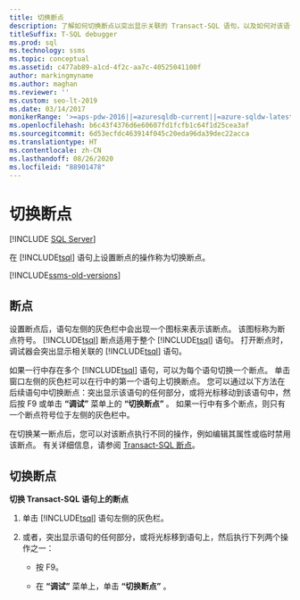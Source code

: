 ```yaml
---
title: 切换断点
description: 了解如何切换断点以突出显示关联的 Transact-SQL 语句，以及如何对该语句执行各种操作（例如编辑）。
titleSuffix: T-SQL debugger
ms.prod: sql
ms.technology: ssms
ms.topic: conceptual
ms.assetid: c477ab89-a1cd-4f2c-aa7c-40525041100f
author: markingmyname
ms.author: maghan
ms.reviewer: ''
ms.custom: seo-lt-2019
ms.date: 03/14/2017
monikerRange: '>=aps-pdw-2016||=azuresqldb-current||=azure-sqldw-latest||>=sql-server-2016||=sqlallproducts-allversions||>=sql-server-linux-2017||=azuresqldb-mi-current'
ms.openlocfilehash: b6c43f4376d6e60607fd1fcfb1c64f1d25cea3af
ms.sourcegitcommit: 6d53ecfdc463914f045c20eda96da39dec22acca
ms.translationtype: HT
ms.contentlocale: zh-CN
ms.lasthandoff: 08/26/2020
ms.locfileid: "88901478"
---
```

# <a name="toggle-a-breakpoint"></a>切换断点

 [!INCLUDE [SQL Server](../../includes/applies-to-version/sqlserver.md)]

在 [!INCLUDE[tsql](../../includes/tsql-md.md)] 语句上设置断点的操作称为切换断点。  

[!INCLUDE[ssms-old-versions](../../includes/ssms-old-versions.md)]

## <a name="breakpoints"></a>断点

设置断点后，语句左侧的灰色栏中会出现一个图标来表示该断点。 该图标称为断点符号。 [!INCLUDE[tsql](../../includes/tsql-md.md)] 断点适用于整个 [!INCLUDE[tsql](../../includes/tsql-md.md)] 语句。 打开断点时，调试器会突出显示相关联的 [!INCLUDE[tsql](../../includes/tsql-md.md)] 语句。  
  
 如果一行中存在多个 [!INCLUDE[tsql](../../includes/tsql-md.md)] 语句，可以为每个语句切换一个断点。 单击窗口左侧的灰色栏可以在行中的第一个语句上切换断点。 您可以通过以下方法在后续语句中切换断点：突出显示该语句的任何部分，或将光标移动到该语句中，然后按 F9 或单击 **“调试”** 菜单上的 **“切换断点”** 。 如果一行中有多个断点，则只有一个断点符号位于左侧的灰色栏中。  
  
 在切换某一断点后，您可以对该断点执行不同的操作，例如编辑其属性或临时禁用该断点。 有关详细信息，请参阅 [Transact-SQL 断点](../../relational-databases/scripting/transact-sql-breakpoints.md)。  
  
## <a name="toggle-a-breakpoint"></a>切换断点  
 **切换 Transact-SQL 语句上的断点**  
  
1.  单击 [!INCLUDE[tsql](../../includes/tsql-md.md)] 语句左侧的灰色栏。  
  
2.  或者，突出显示语句的任何部分，或将光标移到语句上，然后执行下列两个操作之一：  
  
    -   按 F9。  
  
    -   在 **“调试”** 菜单上，单击 **“切换断点”** 。  
  
  
